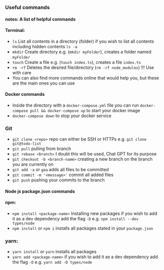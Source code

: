 ### Useful commands

#### notes: A list of helpful commands

#### Terminal:

- `ls` List all contents in a directory (folder) if you wish to list all contents including hidden contents `ls -a`
- `mkdir` Create directory e.g. (`mkdir myFolder`), creates a folder named `myFolder`
- `touch` Create a file e.g. (`touch index.ts`), creates a file `index.ts`
- `rm -rf` Deletes the desired file/directory (`rm -rf node_modules`) !!! Use with care
- You can also find more commands online that would help you, but these are the main ones you can use

#### Docker commands

- Inside the directory with a `docker-compose.yml` file you can run `docker-compose pull && docker-compose up` to start your docker image
- `docker-compose down` to stop your docker service

### Git

- `git clone <repo>` repo can either be SSH or HTTPs e.g. `git clone git@todo-list`
- `git pull` pulling from branch
- `git rebase <branch>` I doubt this will be used, Chat GPT for its purpose
- `git checkout -b <branch-name>` creating a new branch on the branch you are currently on
- `git add -a` or `gaa` adds all files to be committed
- `git commit -m '<message>'` commit all added files
- `git push` pushing your commits to the branch

#### Node js package.json commands

#### npm:

- `npm install <package-name>` Installing new packages if you wish to add it as a dev dependency add the flag `-D` e.g. `npm install --dev types/node`
- `npm install` or `npm i` installs all packages stated in your `package.json`

### yarn:

- `yarn install` or `yarn` installs all packages
- `yarn add <package-name>` if you wish to add it as a dev dependency add the flag `-D` e.g. `yarn add -D types/node`
